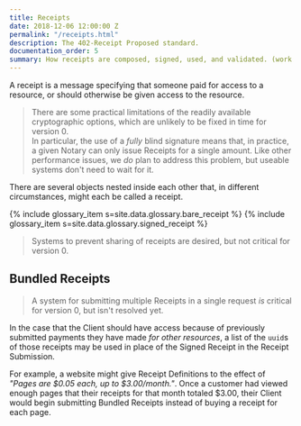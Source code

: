 ```yaml
---
title: Receipts
date: 2018-12-06 12:00:00 Z
permalink: "/receipts.html"
description: The 402-Receipt Proposed standard.
documentation_order: 5
summary: How receipts are composed, signed, used, and validated. (work in progress)
---
```


A receipt is a message specifying that someone paid for access to a resource, or should otherwise be given access to the resource.

> There are some practical limitations of the readily available cryptographic options, which are unlikely to be fixed in time for version 0.  
> In particular, the use of a _fully_ blind signature means that, in practice, a given Notary can only issue Receipts for a single amount.
> Like other performance issues, we _do_ plan to address this problem, but useable systems don't need to wait for it.

There are several objects nested inside each other that, in different circumstances, might each be called a receipt.

{% include glossary_item s=site.data.glossary.bare_receipt %}
{% include glossary_item s=site.data.glossary.signed_receipt %}

> Systems to prevent sharing of receipts are desired, but not critical for version 0.

## Bundled Receipts

> A system for submitting multiple Receipts in a single request _is_ critical for version 0, but isn't resolved yet.

In the case that the Client should have access because of previously submitted payments they have made _for other resources_, 
a list of the `uuid`s of those receipts may be used in place of the Signed Receipt in the Receipt Submission.

For example, a website might give Receipt Definitions to the effect of _"Pages are \$0.05 each, up to \$3.00/month."_. 
Once a customer had viewed enough pages that their receipts for that month totaled \$3.00, 
their Client would begin submitting Bundled Receipts instead of buying a receipt for each page.
